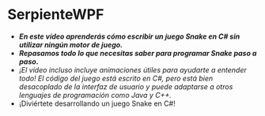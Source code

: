 # SerpienteWPF

- **_En este vídeo aprenderás cómo escribir un juego Snake en C# sin utilizar ningún motor de juego._**
- **_Repasamos todo lo que necesitas saber para programar Snake paso a paso._**
- _¡El vídeo incluso incluye animaciones útiles para ayudarte a entender todo! El código del juego está escrito en C#, pero está bien desacoplado de la interfaz de usuario y puede adaptarse a otros lenguajes de programación como Java y C++._
- ¡Diviértete desarrollando un juego Snake en C#!
